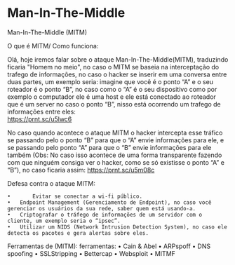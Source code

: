 # Man-In-The-Middle

Man-In-The-Middle (MITM)

O que é MITM/ Como funciona:

   Olá, hoje iremos falar sobre o ataque Man-In-The-Middle(MITM), traduzindo ficaria "Homem no meio", no caso o MITM se baseia na interceptação do trafego de informações, no  caso o hacker se inserir em uma conversa entre duas partes, um exemplo seria: imagine que você é o ponto “A” e o seu roteador é o ponto “B”, no caso como o “A” é o seu dispositivo como por exemplo o computador ele é uma host e ele está conectado ao roteador que é um server no caso o ponto “B”, nisso está ocorrendo um trafego de informações entre eles:   
  https://prnt.sc/u5lwc6

No caso quando acontece o ataque MITM o hacker intercepta esse tráfico se passando pelo o ponto “B” para que o “A” envie informações para ele, e se passando pelo ponto “A” para que o “B” envie informações para ele  também (Obs: No caso isso acontece de uma forma transparente fazendo com que ninguém consiga ver o hacker, como se só existisse o ponto “A” e “B”), no caso ficaria assim:
  https://prnt.sc/u5m08c

Defesa contra o ataque MITM:

	•       Evitar se conectar a wi-fi público.
	•	Endpoint Management (Gerenciamento de Endpoint), no caso você gerenciar os usuários da sua rede, saber quem está usando-a.
	•	Criptografar o tráfego de informações de um servidor com o cliente, um exemplo seria o “ipsec”.
	•	Utilizar um NIDS (Network Intrusion Detection System), no caso ele detecta os pacotes e gera alertas sobre eles.
Ferramentas de (MITM): ferramentas: 
	•	Cain & Abel
	•	ARPspoff
	•	DNS spoofing
	•	SSLStripping
	•	Bettercap
	•	Websploit
	•	MITMF
